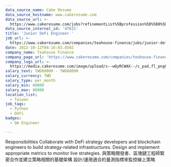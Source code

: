 ```yaml
---
data_source_name: Cake Resume
data_source_hostname: www.cakeresume.com
data_source_url: >-
  https://www.cakeresume.com/jobs?refinementList%5Bprofession%5D%5B0%5D=engineering_qa-engineer&refinementList%5Bsalary_type%5D=per_month&refinementList%5Bsalary_currency%5D=TWD&range%5Bsalary_range%5D%5Bmax%5D=600000
data_source_internal_id: '47621'
title: 'Junior DeFi Engineer '
job_url: >-
  https://www.cakeresume.com/companies/teahouse-finance/jobs/junior-defi-engineer
date: 2022-10-12T04:16:03.850Z
company_name: Teahouse Finance
company_page_url: 'https://www.cakeresume.com/companies/teahouse-finance'
company_logo_url: >-
  https://media.cakeresume.com/image/upload/s--wQyRCWAX--/c_pad,fl_png8,h_200,w_200/v1639039615/ygbbgridez1kd3fukokl.png
salary_text: TWD60000 - TWD80000
salary_currency: TWD
salary_type: per_month
salary_min: 60000
salary_max: 80000
location_list:
  - Taiwan
job_tags:
  - Python
  - DeFi
badges:
  - QA Engineer

---
```


Responsibilities Collaborate with DeFi strategy developers and blockchain engineers to build strategy-related infrastructures. Design and implement appropriate metrics to monitor live strategies. 與策略開發者、區塊鏈工程師緊密合作並建立策略相關的基礎架構 設計/運用適合的量測指標來監控線上策略